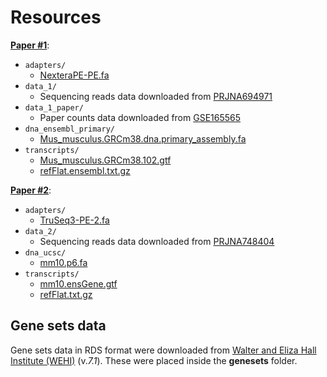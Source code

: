 # Resources


**[Paper #1](https://www.ncbi.nlm.nih.gov/geo/query/acc.cgi?acc=GSE165565)**:

- `adapters/`
  - [NexteraPE-PE.fa](https://github.com/timflutre/trimmomatic/blob/master/adapters/NexteraPE-PE.fa)
- `data_1/`
  - Sequencing reads data downloaded from [PRJNA694971](https://www.ncbi.nlm.nih.gov/Traces/study/?acc=PRJNA694971)
- `data_1_paper/`
  - Paper counts data downloaded from [GSE165565](https://www.ncbi.nlm.nih.gov/geo/query/acc.cgi?acc=GSE165565)
- `dna_ensembl_primary/`
  - [Mus_musculus.GRCm38.dna.primary_assembly.fa](https://nov2020.archive.ensembl.org/Mus_musculus/Info/Index)
- `transcripts/`
  - [Mus_musculus.GRCm38.102.gtf](https://nov2020.archive.ensembl.org/Mus_musculus/Info/Index)
  - [refFlat.ensembl.txt.gz](https://github.com/igordot/genomics/blob/master/notes/converting-files.md#gtf-to-refflat)

**[Paper #2](https://www.ncbi.nlm.nih.gov/geo/query/acc.cgi?acc=GSE180490)**:

- `adapters/`
  - [TruSeq3-PE-2.fa](https://github.com/timflutre/trimmomatic/blob/master/adapters/TruSeq3-PE-2.fa)
- `data_2/`
  - Sequencing reads data downloaded from [PRJNA748404](https://www.ncbi.nlm.nih.gov/Traces/study/?acc=PRJNA748404)
- `dna_ucsc/`
  - [mm10.p6.fa](https://hgdownload.soe.ucsc.edu/goldenPath/mm10/bigZips/p6/)
- `transcripts/`
  - [mm10.ensGene.gtf](https://hgdownload.soe.ucsc.edu/goldenPath/mm10/bigZips/genes/)
  - [refFlat.txt.gz](https://hgdownload.soe.ucsc.edu/goldenPath/mm10/database/)


## Gene sets data

Gene sets data in RDS format were downloaded from [Walter and Eliza Hall Institute (WEHI)](https://bioinf.wehi.edu.au/MSigDB/v7.1/) (v._7.1_). These were placed inside the **genesets** folder.
